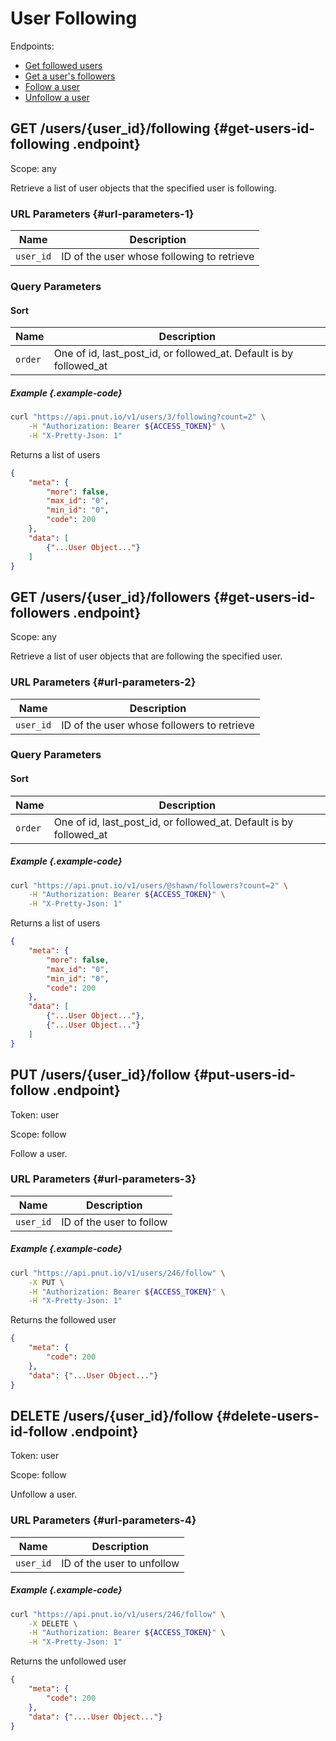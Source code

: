 # User Following

Endpoints:

* [Get followed users](#get-users-id-following)
* [Get a user's followers](#get-users-id-followers)
* [Follow a user](#put-users-id-follow)
* [Unfollow a user](#delete-users-id-follow)


## <span class="method method-get">GET</span> /users/<span class="call-param">{user_id}</span>/following {#get-users-id-following .endpoint}

Scope: <span class="endpoint-meta">any</span>

Retrieve a list of user objects that the specified user is following.

### URL Parameters {#url-parameters-1}

Name|Description
-|-
`user_id`|ID of the user whose following to retrieve

### Query Parameters

#### Sort

Name|Description
-|-
`order`|One of id, last_post_id, or followed_at. Default is by followed_at

##### Example {.example-code}

```bash
curl "https://api.pnut.io/v1/users/3/following?count=2" \
    -H "Authorization: Bearer ${ACCESS_TOKEN}" \
    -H "X-Pretty-Json: 1"
```

Returns a list of users

```json
{
    "meta": {
        "more": false,
        "max_id": "0",
        "min_id": "0",
        "code": 200
    },
    "data": [
        {"...User Object..."}
    ]
}
```


## <span class="method method-get">GET</span> /users/<span class="call-param">{user_id}</span>/followers {#get-users-id-followers .endpoint}

Scope: <span class="endpoint-meta">any</span>

Retrieve a list of user objects that are following the specified user.

### URL Parameters {#url-parameters-2}

Name|Description
-|-
`user_id`|ID of the user whose followers to retrieve

### Query Parameters

#### Sort

Name|Description
-|-
`order`|One of id, last_post_id, or followed_at. Default is by followed_at


##### Example {.example-code}

```bash
curl "https://api.pnut.io/v1/users/@shawn/followers?count=2" \
    -H "Authorization: Bearer ${ACCESS_TOKEN}" \
    -H "X-Pretty-Json: 1"
```

Returns a list of users

```json
{
    "meta": {
        "more": false,
        "max_id": "0",
        "min_id": "0",
        "code": 200
    },
    "data": [
        {"...User Object..."},
        {"...User Object..."}
    ]
}
```


## <span class="method method-put">PUT</span> /users/<span class="call-param">{user_id}</span>/follow {#put-users-id-follow .endpoint}

Token: <span class="endpoint-meta">user</span>

Scope: <span class="endpoint-meta">follow</span>

Follow a user.

### URL Parameters {#url-parameters-3}

Name|Description
-|-
`user_id`|ID of the user to follow


##### Example {.example-code}

```bash
curl "https://api.pnut.io/v1/users/246/follow" \
    -X PUT \
    -H "Authorization: Bearer ${ACCESS_TOKEN}" \
    -H "X-Pretty-Json: 1"
```

Returns the followed user

```json
{
    "meta": {
        "code": 200
    },
    "data": {"...User Object..."}
}
```


## <span class="method method-delete">DELETE</span> /users/<span class="call-param">{user_id}</span>/follow {#delete-users-id-follow .endpoint}

Token: <span class="endpoint-meta">user</span>

Scope: <span class="endpoint-meta">follow</span>

Unfollow a user.

### URL Parameters {#url-parameters-4}

Name|Description
-|-
`user_id`|ID of the user to unfollow

##### Example {.example-code}

```bash
curl "https://api.pnut.io/v1/users/246/follow" \
    -X DELETE \
    -H "Authorization: Bearer ${ACCESS_TOKEN}" \
    -H "X-Pretty-Json: 1"
```

Returns the unfollowed user

```json
{
    "meta": {
        "code": 200
    },
    "data": {"....User Object..."}
}
```